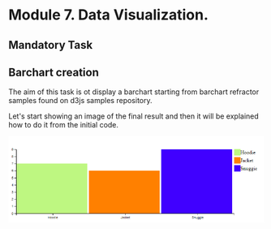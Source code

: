 # Module 7. Data Visualization.
## Mandatory Task
## Barchart creation

The aim of this task is ot display a barchart starting from barchart refractor samples found on d3js samples repository.

Let's start showing an image of the final result and then it will be explained how to do it from the initial code.

![FinalResult](./pictures/FinalResult.png "BarChart")